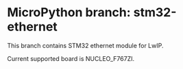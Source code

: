 # MicroPython branch: stm32-ethernet

This branch contains STM32 ethernet module for LwIP.

Current supported board is NUCLEO_F767ZI.
